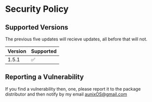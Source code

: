 # Security Policy

## Supported Versions

The previous five updates will recieve updates, all before that will not.

| Version | Supported          |
| ------- | ------------------ |
| 1.5.1   | :white_check_mark: |

## Reporting a Vulnerability

If you find a vulnerability then, one, please report it to the package distributor and then notify by my email aunixOS@gmail.com
